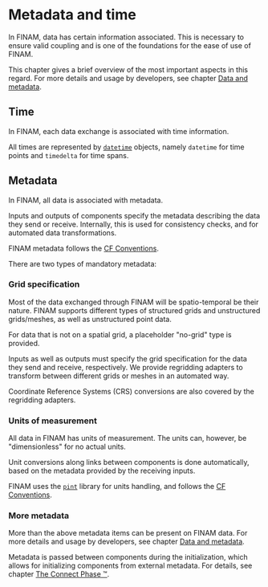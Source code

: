 # Metadata and time

In FINAM, data has certain information associated.
This is necessary to ensure valid coupling and is one of the foundations for the ease of use of FINAM.

This chapter gives a brief overview of the most important aspects in this regard.
For more details and usage by developers, see chapter [Data and metadata](../development/data_metadata).

## Time

In FINAM, each data exchange is associated with time information.

All times are represented by [`datetime`](https://docs.python.org/3/library/datetime.html) objects,
namely `datetime` for time points and `timedelta` for time spans.

## Metadata

In FINAM, all data is associated with metadata.

Inputs and outputs of components specify the metadata describing the data they send or receive.
Internally, this is used for consistency checks, and for automated data transformations.

FINAM metadata follows the [CF Conventions](https://cfconventions.org/).

There are two types of mandatory metadata:

### Grid specification

Most of the data exchanged through FINAM will be spatio-temporal be their nature.
FINAM supports different types of structured grids and unstructured grids/meshes,
as well as unstructured point data.

For data that is not on a spatial grid, a placeholder "no-grid" type is provided.

Inputs as well as outputs must specify the grid specification for the data they send and receive, respectively.
We provide regridding adapters to transform between different grids or meshes in an automated way.

Coordinate Reference Systems (CRS) conversions are also covered by the regridding adapters.

### Units of measurement

All data in FINAM has units of measurement.
The units can, however, be "dimensionless" for no actual units.

Unit conversions along links between components is done automatically,
based on the metadata provided by the receiving inputs.

FINAM uses the [`pint`](https://pint.readthedocs.io) library for units handling,
and follows the [CF Conventions](https://cfconventions.org/).

### More metadata

More than the above metadata items can be present on FINAM data.
For more details and usage by developers, see chapter [Data and metadata](../development/data_metadata).

Metadata is passed between components during the initialization,
which allows for initializing components from external metadata.
For details, see chapter [The Connect Phase &trade;](../development/connect_phase).

